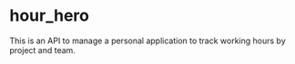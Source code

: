 # hour_hero
This is an API to manage a personal application to track working hours by project and team.
